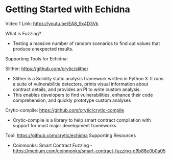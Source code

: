 
# Getting Started with Echidna
Video 1 Link: https://youtu.be/EA8_9x4D3Vk 

What is Fuzzing? 
- Testing a massive number of random scenarios to find out values that produce unexpected results. 

Supporting Tools for Echidna:

Slither: https://github.com/crytic/slither
- Slither is a Solidity static analysis framework written in Python 3. It runs a suite of vulnerabilitie detectors, prints visual information about contract details, 
and provides an PI to write custom analysis. 
- This enables developers to find vulnerabilities, enhance their code comprehension, and quickly prototype custom analyses

Crytic-compile: https://github.com/crytic/crytic-compile
- Crytic-compile is a library to help smart contract compilation with support for most major development frameworks


Tool: https://github.com/crytic/echidna
Supporting Resources
- Coinmonks: Smart Contract Fuzzing - https://medium.com/coinmonks/smart-contract-fuzzing-d9b88e0b0a05
